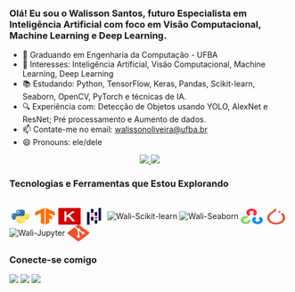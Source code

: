 ### Olá! Eu sou o Walisson Santos, futuro Especialista em Inteligência Artificial com foco em Visão Computacional, Machine Learning e Deep Learning.


- 🤖 Graduando em Engenharia da Computação - UFBA
- 🧠 Interesses: Inteligência Artificial, Visão Computacional, Machine Learning, Deep Learning
- 📚 Estudando: Python, TensorFlow, Keras, Pandas, Scikit-learn, Seaborn, OpenCV, PyTorch e técnicas de IA.
- 🔍 Experiência com: Detecção de Objetos usando YOLO, AlexNet e ResNet; Pré processamento e Aumento de dados. 
- 📫 Contate-me no email: walissonoliveira@ufba.br
- 😄 Pronouns: ele/dele

<div align="center">
  <a href="https://github.com/WaliSantos">
    <img height="180em" src="https://github-readme-stats.vercel.app/api?username=WaliSantos&show_icons=true&theme=dark&include_all_commits=true&count_private=true"/>
    <img height="180em" src="https://github-readme-stats.vercel.app/api/top-langs/?username=WaliSantos&layout=compact&langs_count=7&theme=dark&random=1"/>
  </a>
</div>

### Tecnologias e Ferramentas que Estou Explorando

<div style="display: inline_block"><br>
  <img align="center" alt="Wali-Python" height="30" width="40" src="https://raw.githubusercontent.com/devicons/devicon/master/icons/python/python-original.svg">
  <img align="center" alt="Wali-TensorFlow" height="30" width="40" src="https://raw.githubusercontent.com/devicons/devicon/master/icons/tensorflow/tensorflow-original.svg">
  <img align="center" alt="Wali-Keras" height="30" width="40" src="https://raw.githubusercontent.com/devicons/devicon/master/icons/keras/keras-original.svg">
  <img align="center" alt="Wali-Pandas" height="30" width="40" src="https://raw.githubusercontent.com/devicons/devicon/master/icons/pandas/pandas-original.svg">
  <img align="center" alt="Wali-Scikit-learn" height="30" width="40" src="https://upload.wikimedia.org/wikipedia/commons/0/05/Scikit_learn_logo_small.svg">
  <img align="center" alt="Wali-Seaborn" height="30" width="40" src="https://seaborn.pydata.org/_images/logo-mark-lightbg.svg">
  <img align="center" alt="Wali-OpenCV" height="30" width="40" src="https://raw.githubusercontent.com/devicons/devicon/master/icons/opencv/opencv-original.svg">
  <img align="center" alt="Wali-PyTorch" height="30" width="40" src="https://raw.githubusercontent.com/devicons/devicon/master/icons/pytorch/pytorch-original.svg">
  <img align="center" alt="Wali-Jupyter" height="30" width="40" src="https://cdn.jsdelivr.net/gh/devicons/devicon@latest/icons/jupyter/jupyter-original-wordmark.svg">
  <img align="center" alt="Wali-Git" height="30" width="40" src="https://raw.githubusercontent.com/devicons/devicon/master/icons/git/git-original.svg">
</div>

### Conecte-se comigo
 
<div> 
  <a href="https://www.instagram.com/walcom.x/" target="_blank"><img src="https://img.shields.io/badge/-Instagram-%23E4405F?style=for-the-badge&logo=instagram&logoColor=white" target="_blank"></a>
  <a href = "mailto:walissonsantos.oliveira@gmail.com"><img src="https://img.shields.io/badge/-Gmail-%23333?style=for-the-badge&logo=gmail&logoColor=white" target="_blank"></a>
  <a href="https://www.linkedin.com/in/walisson-santos-100520219" target="_blank"><img src="https://img.shields.io/badge/-LinkedIn-%230077B5?style=for-the-badge&logo=linkedin&logoColor=white" target="_blank"></a> 
 
 
</div>

